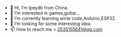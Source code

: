 - 👋 Hi, I’m lpeydb from China.
- 👀 I’m interested in games,guitar...
- 🌱 I’m currently learning wirte code,Arduino,ESP32.
- 💞️ I’m looking for some interesting idea.
- 📫 How to reach me > 2535155641@qq.com

<!---
lpeydb/lpeydb is a ✨ special ✨ repository because its `README.md` (this file) appears on your GitHub profile.
You can click the Preview link to take a look at your changes.
--->
